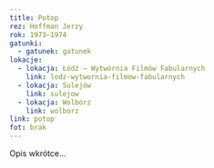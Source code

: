 ```yaml
---
title: Potop
rez: Hoffman Jerzy
rok: 1973–1974
gatunki: 
  - gatunek: gatunek
lokacje:
  - lokacja: Łódź – Wytwórnia Filmów Fabularnych
    link: lodz-wytwornia-filmow-fabularnych
  - lokacja: Sulejów
    link: sulejow
  - lokacja: Wolbórz
    link: wolborz
link: potop
fot: brak
---
```

Opis wkrótce…